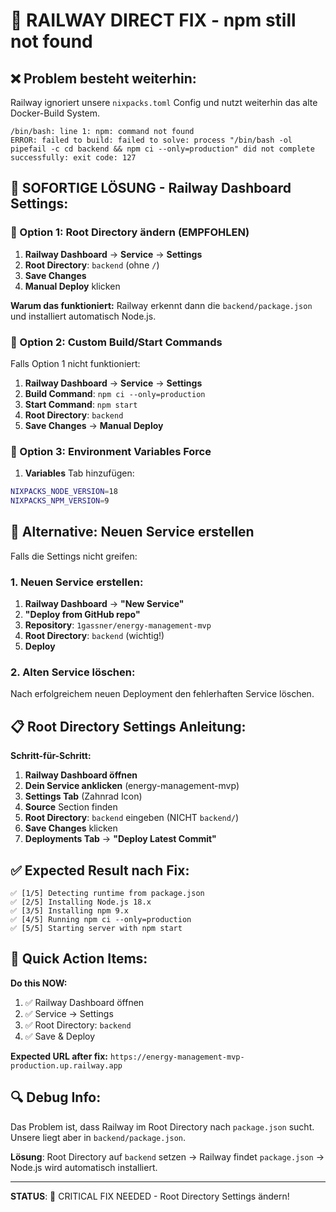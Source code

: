 # 🚨 RAILWAY DIRECT FIX - npm still not found

## ❌ **Problem besteht weiterhin:**

Railway ignoriert unsere `nixpacks.toml` Config und nutzt weiterhin das alte Docker-Build System.

```
/bin/bash: line 1: npm: command not found
ERROR: failed to build: failed to solve: process "/bin/bash -ol pipefail -c cd backend && npm ci --only=production" did not complete successfully: exit code: 127
```

## 🔧 **SOFORTIGE LÖSUNG - Railway Dashboard Settings:**

### **🎯 Option 1: Root Directory ändern (EMPFOHLEN)**

1. **Railway Dashboard** → **Service** → **Settings**
2. **Root Directory**: `backend` (ohne `/`)
3. **Save Changes**
4. **Manual Deploy** klicken

**Warum das funktioniert:**
Railway erkennt dann die `backend/package.json` und installiert automatisch Node.js.

### **🎯 Option 2: Custom Build/Start Commands**

Falls Option 1 nicht funktioniert:

1. **Railway Dashboard** → **Service** → **Settings**
2. **Build Command**: `npm ci --only=production`
3. **Start Command**: `npm start`
4. **Root Directory**: `backend`
5. **Save Changes** → **Manual Deploy**

### **🎯 Option 3: Environment Variables Force**

1. **Variables** Tab hinzufügen:
```bash
NIXPACKS_NODE_VERSION=18
NIXPACKS_NPM_VERSION=9
```

## 🚀 **Alternative: Neuen Service erstellen**

Falls die Settings nicht greifen:

### **1. Neuen Service erstellen:**
1. **Railway Dashboard** → **"New Service"**
2. **"Deploy from GitHub repo"** 
3. **Repository**: `1gassner/energy-management-mvp`
4. **Root Directory**: `backend` (wichtig!)
5. **Deploy**

### **2. Alten Service löschen:**
Nach erfolgreichem neuen Deployment den fehlerhaften Service löschen.

## 📋 **Root Directory Settings Anleitung:**

**Schritt-für-Schritt:**

1. **Railway Dashboard öffnen**
2. **Dein Service anklicken** (energy-management-mvp)
3. **Settings Tab** (Zahnrad Icon)
4. **Source** Section finden
5. **Root Directory**: `backend` eingeben (NICHT `backend/`)
6. **Save Changes** klicken
7. **Deployments Tab** → **"Deploy Latest Commit"**

## ✅ **Expected Result nach Fix:**

```
✅ [1/5] Detecting runtime from package.json
✅ [2/5] Installing Node.js 18.x  
✅ [3/5] Installing npm 9.x
✅ [4/5] Running npm ci --only=production
✅ [5/5] Starting server with npm start
```

## 🎯 **Quick Action Items:**

**Do this NOW:**
1. ✅ Railway Dashboard öffnen
2. ✅ Service → Settings  
3. ✅ Root Directory: `backend`
4. ✅ Save & Deploy

**Expected URL after fix:**
`https://energy-management-mvp-production.up.railway.app`

## 🔍 **Debug Info:**

Das Problem ist, dass Railway im Root Directory nach `package.json` sucht. Unsere liegt aber in `backend/package.json`.

**Lösung**: Root Directory auf `backend` setzen → Railway findet `package.json` → Node.js wird automatisch installiert.

---

**STATUS**: 🚨 CRITICAL FIX NEEDED - Root Directory Settings ändern!